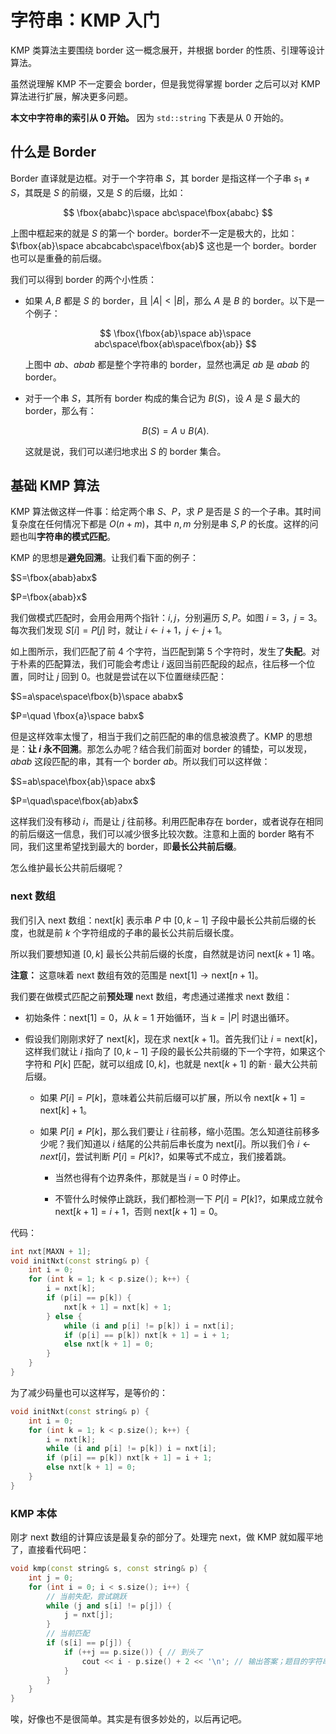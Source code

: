 # 字符串：KMP 入门

KMP 类算法主要围绕 border 这一概念展开，并根据 border 的性质、引理等设计算法。

虽然说理解 KMP 不一定要会 border，但是我觉得掌握 border 之后可以对 KMP 算法进行扩展，解决更多问题。

**本文中字符串的索引从 0 开始。** 因为 `std::string` 下表是从 0 开始的。

## 什么是 Border

Border 直译就是边框。对于一个字符串 $S$，其 border 是指这样一个子串 $s_1\not=S$，其既是 $S$ 的前缀，又是 $S$ 的后缀，比如：

$$
\fbox{ababc}\space abc\space\fbox{ababc}
$$

上图中框起来的就是 $S$ 的第一个 border。border不一定是极大的，比如：$\fbox{ab}\space abcabcabc\space\fbox{ab}$ 这也是一个 border。border 也可以是重叠的前后缀。

我们可以得到 border 的两个小性质：

- 如果 $A,B$ 都是 $S$ 的 border，且 $|A|\lt|B|$，那么 $A$ 是 $B$ 的 border。以下是一个例子：
  
  $$
  \fbox{\fbox{ab}\space ab}\space abc\space\fbox{ab\space\fbox{ab}}
  $$
  
  上图中 $ab$、$abab$ 都是整个字符串的 border，显然也满足 $ab$ 是 $abab$ 的 border。

- 对于一个串 $S$，其所有 border 构成的集合记为 $B(S)$，设 $A$ 是 $S$ 最大的 border，那么有：
  
  $$
  B(S)=A\cup B(A).
  $$
  
  这就是说，我们可以递归地求出 $S$ 的 border 集合。

## 基础 KMP 算法

KMP 算法做这样一件事：给定两个串 $S$、$P$，求 $P$ 是否是 $S$ 的一个子串。其时间复杂度在任何情况下都是 $O(n+m)$，其中 $n,m$ 分别是串 $S,P$ 的长度。这样的问题也叫**字符串的模式匹配**。

KMP 的思想是**避免回溯**。让我们看下面的例子：

$S=\fbox{abab}abx$

$P=\fbox{abab}x$

我们做模式匹配时，会用会用两个指针：$i,j$，分别遍历 $S,P$。如图 $i=3$，$j=3$。每次我们发现 $S[i]=P[j]$ 时，就让 $i\leftarrow i+1$，$j\leftarrow j+1$。

如上图所示，我们匹配了前 4 个字符，当匹配到第 5 个字符时，发生了**失配**。对于朴素的匹配算法，我们可能会考虑让 $i$ 返回当前匹配段的起点，往后移一个位置，同时让 $j$ 回到 0。也就是尝试在以下位置继续匹配：

$S=a\space\space\fbox{b}\space ababx$

$P=\quad \fbox{a}\space babx$

但是这样效率太慢了，相当于我们之前匹配的串的信息被浪费了。KMP 的思想是：**让 $i$ 永不回溯**。那怎么办呢？结合我们前面对 border 的铺垫，可以发现，$abab$ 这段匹配的串，其有一个 border $ab$。所以我们可以这样做：

$S=ab\space\fbox{ab}\space abx$

$P=\quad\space\fbox{ab}abx$ 

这样我们没有移动 $i$，而是让 $j$ 往前移。利用匹配串存在 border，或者说存在相同的前后缀这一信息，我们可以减少很多比较次数。注意和上面的 border 略有不同，我们这里希望找到最大的 border，即**最长公共前后缀**。

怎么维护最长公共前后缀呢？

### next 数组

我们引入 $\text{next}$ 数组：$\text{next}[k]$ 表示串 $P$ 中 $[0,k-1]$ 子段中最长公共前后缀的长度，也就是前 $k$ 个字符组成的子串的最长公共前后缀长度。

所以我们要想知道 $[0,k]$ 最长公共前后缀的长度，自然就是访问 $\text{next}[k+1]$ 咯。

**注意：** 这意味着 $\text{next}$ 数组有效的范围是 $\text{next}[1]\to\text{next}[n+1]$。

我们要在做模式匹配之前**预处理** $\text{next}$ 数组，考虑通过递推求 $\text{next}$ 数组：

- 初始条件：$\text{next}[1]=0$，从 $k=1$ 开始循环，当 $k=|P|$ 时退出循环。

- 假设我们刚刚求好了 $\text{next}[k]$，现在求 $\text{next}[k+1]$。首先我们让 $i=\text{next}[k]$，这样我们就让 $i$ 指向了 $[0,k-1]$ 子段的最长公共前缀的下一个字符，如果这个字符和 $P[k]$ 匹配，就可以组成 $[0,k]$，也就是 $\text{next}[k+1]$ 的新 · 最大公共前后缀。
  
  - 如果 $P[i]=P[k]$，意味着公共前后缀可以扩展，所以令 $\text{next}[k+1]=\text{next}[k]+1$。
  
  - 如果 $P[i]\not=P[k]$，那么我们要让 $i$ 往前移，缩小范围。怎么知道往前移多少呢？我们知道以 $i$ 结尾的公共前后串长度为 $\text{next}[i]$。所以我们令 $i\leftarrow next[i]$，尝试判断 $P[i]=P[k]?$，如果等式不成立，我们接着跳。
    
    - 当然也得有个边界条件，那就是当 $i=0$ 时停止。
    
    - 不管什么时候停止跳跃，我们都检测一下 $P[i]=P[k]?$，如果成立就令 $\text{next}[k+1]=i+1$，否则 $\text{next}[k+1]=0$。

代码：

```cpp
int nxt[MAXN + 1];
void initNxt(const string& p) {
    int i = 0;
    for (int k = 1; k < p.size(); k++) {
        i = nxt[k];
        if (p[i] == p[k]) {
            nxt[k + 1] = nxt[k] + 1;
        } else {
            while (i and p[i] != p[k]) i = nxt[i];
            if (p[i] == p[k]) nxt[k + 1] = i + 1;
            else nxt[k + 1] = 0;
        }
    }
}
```

为了减少码量也可以这样写，是等价的：

```cpp
void initNxt(const string& p) {
    int i = 0;
    for (int k = 1; k < p.size(); k++) {
        i = nxt[k];
        while (i and p[i] != p[k]) i = nxt[i];
        if (p[i] == p[k]) nxt[k + 1] = i + 1;
        else nxt[k + 1] = 0;
    }
}
```

### KMP 本体

刚才 $\text{next}$ 数组的计算应该是最复杂的部分了。处理完 $\text{next}$，做 KMP 就如履平地了，直接看代码吧：

```cpp
void kmp(const string& s, const string& p) {
    int j = 0;
    for (int i = 0; i < s.size(); i++) {
        // 当前失配，尝试跳跃
        while (j and s[i] != p[j]) {
            j = nxt[j];
        }
        // 当前匹配
        if (s[i] == p[j]) {
            if (++j == p.size()) { // 到头了
                cout << i - p.size() + 2 << '\n'; // 输出答案；题目的字符串索引是从 1 开始的
            }
        }
    }
}
```

唉，好像也不是很简单。其实是有很多妙处的，以后再记吧。
